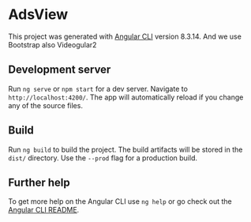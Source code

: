 # AdsView

This project was generated with [Angular CLI](https://github.com/angular/angular-cli) version 8.3.14. 
And we use Bootstrap also Videogular2

## Development server

Run `ng serve` or `npm start`  for a dev server. Navigate to `http://localhost:4200/`. The app will automatically reload if you change any of the source files.

## Build

Run `ng build` to build the project. The build artifacts will be stored in the `dist/` directory. Use the `--prod` flag for a production build.


## Further help

To get more help on the Angular CLI use `ng help` or go check out the [Angular CLI README](https://github.com/angular/angular-cli/blob/master/README.md).
